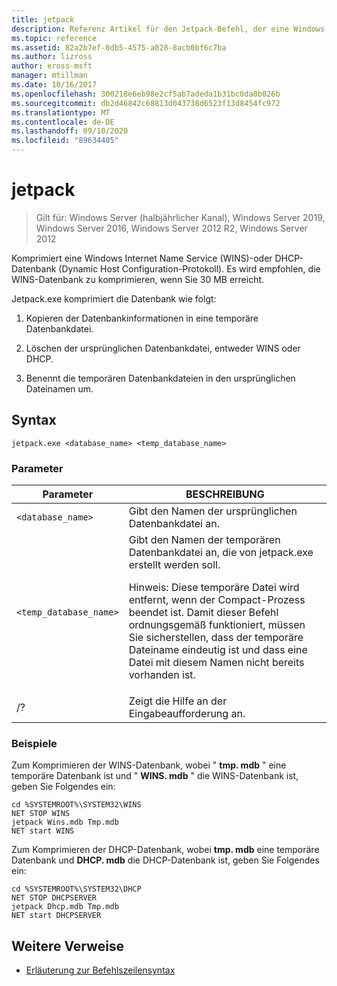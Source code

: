 ```yaml
---
title: jetpack
description: Referenz Artikel für den Jetpack-Befehl, der eine Windows Internet Name Service (WINS)-oder DHCP-Datenbank (Dynamic Host Configuration Protocol) komprimiert.
ms.topic: reference
ms.assetid: 82a2b7ef-0db5-4575-a028-8acb0bf6c7ba
ms.author: lizross
author: eross-msft
manager: mtillman
ms.date: 10/16/2017
ms.openlocfilehash: 300218e6eb98e2cf5ab7adeda1b31bc0da0b026b
ms.sourcegitcommit: db2d46842c68813d043738d6523f13d8454fc972
ms.translationtype: MT
ms.contentlocale: de-DE
ms.lasthandoff: 09/10/2020
ms.locfileid: "89634405"
---
```

# <a name="jetpack"></a>jetpack

> Gilt für: Windows Server (halbjährlicher Kanal), Windows Server 2019, Windows Server 2016, Windows Server 2012 R2, Windows Server 2012

Komprimiert eine Windows Internet Name Service (WINS)-oder DHCP-Datenbank (Dynamic Host Configuration-Protokoll). Es wird empfohlen, die WINS-Datenbank zu komprimieren, wenn Sie 30 MB erreicht.

Jetpack.exe komprimiert die Datenbank wie folgt:

1. Kopieren der Datenbankinformationen in eine temporäre Datenbankdatei.

2. Löschen der ursprünglichen Datenbankdatei, entweder WINS oder DHCP.

3. Benennt die temporären Datenbankdateien in den ursprünglichen Dateinamen um.

## <a name="syntax"></a>Syntax

```
jetpack.exe <database_name> <temp_database_name>
```

### <a name="parameters"></a>Parameter

| Parameter | BESCHREIBUNG |
| ------- | -------- |
| `<database_name>` | Gibt den Namen der ursprünglichen Datenbankdatei an. |
| `<temp_database_name>` | Gibt den Namen der temporären Datenbankdatei an, die von jetpack.exe erstellt werden soll.<p>Hinweis: Diese temporäre Datei wird entfernt, wenn der Compact-Prozess beendet ist. Damit dieser Befehl ordnungsgemäß funktioniert, müssen Sie sicherstellen, dass der temporäre Dateiname eindeutig ist und dass eine Datei mit diesem Namen nicht bereits vorhanden ist. |
| /? | Zeigt die Hilfe an der Eingabeaufforderung an. |

### <a name="examples"></a>Beispiele

Zum Komprimieren der WINS-Datenbank, wobei " **tmp. mdb** " eine temporäre Datenbank ist und " **WINS. mdb** " die WINS-Datenbank ist, geben Sie Folgendes ein:

```
cd %SYSTEMROOT%\SYSTEM32\WINS
NET STOP WINS
jetpack Wins.mdb Tmp.mdb
NET start WINS
```

Zum Komprimieren der DHCP-Datenbank, wobei **tmp. mdb** eine temporäre Datenbank und **DHCP. mdb** die DHCP-Datenbank ist, geben Sie Folgendes ein:

```
cd %SYSTEMROOT%\SYSTEM32\DHCP
NET STOP DHCPSERVER
jetpack Dhcp.mdb Tmp.mdb
NET start DHCPSERVER
```

## <a name="additional-references"></a>Weitere Verweise

- [Erläuterung zur Befehlszeilensyntax](command-line-syntax-key.md)
